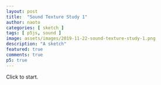 ```yaml
---
layout: post
title:  "Sound Texture Study 1"
author: naoto
categories: [ sketch ]
tags: [ p5js, sound ]
image: assets/images/2019-11-22-sound-texture-study-1.png
description: "A sketch"
featured: true
comments: true
p5: true
---
```


<div id = "p5sketch">
  <!-- p5 instance will be created here -->
</div>

Click to start.

<script>
var getFrequency = function (note) {
    var notes = ['A', 'A#', 'B', 'C', 'C#', 'D', 'D#', 'E', 'F', 'F#', 'G', 'G#'],
        octave,
        keyNumber;

    if (note.length === 3) {
        octave = note.charAt(2);
    } else {
        octave = note.charAt(1);
    }

    keyNumber = notes.indexOf(note.slice(0, -1));

    if (keyNumber < 3) {
        keyNumber = keyNumber + 12 + ((octave - 1) * 12) + 1; 
    } else {
        keyNumber = keyNumber + ((octave - 1) * 12) + 1; 
    }

    // Return frequency of note
    return 440 * Math.pow(2, (keyNumber- 49) / 12);
};

var colorSchemes = [
  new ColorScheme("https://coolors.co/5386e4-7fc29b-b5ef8a-d7f171-817e9f"),
];

function ColorScheme(colorString) {
  this.colors = [];
  {
    let cc = colorString.split("/");
    let cs = cc[cc.length - 1].split("-");
    for (let i in cs) {
      let r = parseInt("0x" + cs[i].substring(0, 2));
      let g = parseInt("0x" + cs[i].substring(2, 4));
      let b = parseInt("0x" + cs[i].substring(4, 6));
      this.colors.push({ r: r, g: g, b: b });
    }
  }
  this.offset = 0;
}

ColorScheme.prototype.get = function (i) {
  i = Math.min(this.colors.length - 1, Math.max(0, i));
  return this.colors[(i + this.offset) % this.colors.length];
}

function setColor(parent, func, index, alpha) {
  if (alpha == undefined) alpha = 255;
  parent[func](colorSchemes[0].get(index).r, colorSchemes[0].get(index).g, colorSchemes[0].get(index).b, alpha);
}

const s = (p) => {
  p.setup = () => {
    p.createCanvas(400, 400);
  }

  let playing = false;
  let dataArray, bufferLength;
  let ampArray = [];
  let count = 0;
  const perm = [];
  for(let i = 0; i < 3; i++) {
    perm[i] = getFrequency(p.random(['A', 'A#', 'B', 'C', 'C#', 'D', 'D#', 'E', 'F', 'F#', 'G', 'G#'])+p.random(['3','5']));//Math.random() * 220 + 220;
  }
  const toffs = [];
  for(let i = 0; i < 3; i++) {
    toffs[i] = Math.random();
  }
  const setTypes = [];
  for(let i = 0; i < 3; i++) {
    setTypes[i] = Math.floor(Math.random() * 2);
  }
  p.draw = () => {
    const t = p.millis() * 0.001;

    if (playing) {
      const freq = 8;
      if (Math.floor(t * freq) - Math.floor(lastT * freq) > 0) {
        let f = perm[count];
        let toff = 0;//toffs[count] / freq;
        if(true || setTypes[count] == 0) {
          nodes.fm.osc.frequency.setValueAtTime(f, audioCtx.currentTime + toff);
        }
        else {
          nodes.fm.osc.frequency.linearRampToValueAtTime(f, audioCtx.currentTime + toff);
        }
        count = (count + 1) % perm.length;
        if(count == 0) {
          nodes.fm.biquadFilter.frequency.setValueAtTime(p.random(500, 2000), audioCtx.currentTime);
          nodes.fm.carrier.frequency.linearRampToValueAtTime(p.random([2, 16, 32]), audioCtx.currentTime + 0.1);
          const pos = Math.floor(Math.random()*perm.length);
          perm[pos] = getFrequency(p.random(['A', 'A#', 'B', 'C', 'C#', 'D', 'D#', 'E', 'F', 'F#', 'G', 'G#'])+p.random(['3','5']));//Math.random() * 110 + 220;
          toffs[pos] = Math.random();
          setTypes[pos] = Math.floor(Math.random() * 2);
        }
      }
    }
    lastT = t;

    setColor(p, 'background', 0);
    let fm = nodes.fm;
    if (fm.analyser != undefined) {
      p.push();
      if (dataArray == undefined) {
        bufferLength = fm.analyser.frequencyBinCount;
        dataArray = new Uint8Array(bufferLength);
      }
      fm.analyser.getByteTimeDomainData(dataArray);
      let avg = 0;
      for (let i = 0; i < bufferLength; i++) {
        let v = dataArray[i] / 128.0;
        avg += Math.abs(v * 0.5 - 0.5);
      }
      avg /= bufferLength * 5;
      avg *= fm.amp.gain.value * 10;
      ampArray.push(avg);
      if (ampArray.length > 5) ampArray.shift();
      a = arr => arr.reduce((a, b) => a + b, 0) / arr.length;
      avg = a(ampArray);
      p.noStroke();
      p.translate(p.width / 2, p.height / 2);
      p.rectMode(p.CENTER);
      for (let i = -4; i <= 4; i++) {
        setColor(p, 'stroke', count % 3 + 1);
        p.noFill();
        // p.rect(i / 8 * p.width, 0, avg * p.width, p.height);
        p.beginShape();
        for (let j = 0; j < 100; j++) {
          let x = avg * p.random(-1, 1) * p.width + i / 8 * p.width;
          let y = p.map(j, 0, 99, -p.height / 2, p.height / 2);
          p.vertex(x, y);
        }
        p.endShape();
      }
      p.pop();
    }
  }

  p.mousePressed = () => {
    if (0 <= p.mouseX && p.mouseX < p.width && 0 <= p.mouseY && p.mouseY < p.height) {
      if (playing == false) {
        playing = true;
        nodes.fm.start();
      }
    }
  }
}

// for cross browser compatibility
const AudioContext = window.AudioContext || window.webkitAudioContext;
const audioCtx = new AudioContext();

class FreqMod {
  constructor() {
    let pulseHz = 440;
    let lfoHz = 0.1;
    let carrierHz = 4;
    
    this.amp = audioCtx.createGain();
    this.amp.gain.setValueAtTime(0.1, audioCtx.currentTime);
    this.amp.connect(audioCtx.destination);

    this.biquadFilter = audioCtx.createBiquadFilter();
    this.biquadFilter.type = "lowpass";
    this.biquadFilter.frequency.setValueAtTime(1000, audioCtx.currentTime);
    this.biquadFilter.gain.setValueAtTime(25, audioCtx.currentTime);
    this.biquadFilter.connect(this.amp);
    
    this.carAmp = audioCtx.createGain();
    this.carAmp.gain.setValueAtTime(0.1, audioCtx.currentTime);
    this.carAmp.connect(this.biquadFilter);

    this.osc = audioCtx.createOscillator();
    this.osc.type = 'sawtooth';
    this.osc.frequency.setValueAtTime(pulseHz, audioCtx.currentTime);
    this.osc.connect(this.carAmp);

    this.carGain = audioCtx.createGain();
    this.carGain.gain.value = 0.1;
    this.carGain.connect(this.carAmp.gain);

    this.carrier = audioCtx.createOscillator();
    this.carrier.type = 'square';
    this.carrier.frequency.setValueAtTime(carrierHz, audioCtx.currentTime);
    this.carrier.connect(this.carGain);

    this.modGain = audioCtx.createGain();
    this.modGain.gain.value = 10;
    this.modGain.connect(this.osc.frequency);

    this.lfo = audioCtx.createOscillator();
    this.lfo.type = 'sine';
    this.lfo.frequency.setValueAtTime(lfoHz, audioCtx.currentTime);
    this.lfo.connect(this.modGain);

    this.analyser = audioCtx.createAnalyser();
    this.analyser.fftSize = 1024;
    this.carGain.connect(this.analyser);
  }

  start() {
    this.lfo.start();
    this.carrier.start();
    this.osc.start();
  }
  
  setParam(param) {
    
  }
}

const nodes = {
  fm: new FreqMod(),
  pulse: {}
};

let myp5 = new p5(s, document.getElementById('p5sketch'));
</script>